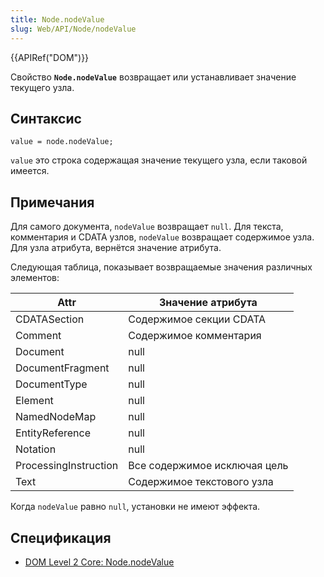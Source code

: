 ```yaml
---
title: Node.nodeValue
slug: Web/API/Node/nodeValue
---
```


{{APIRef("DOM")}}

Свойство **`Node.nodeValue`** возвращает или устанавливает значение текущего узла.

## Синтаксис

```
value = node.nodeValue;
```

`value` это строка содержащая значение текущего узла, если таковой имеется.

## Примечания

Для самого документа, `nodeValue` возвращает `null`. Для текста, комментария и CDATA узлов, `nodeValue` возвращает содержимое узла. Для узла атрибута, вернётся значение атрибута.

Следующая таблица, показывает возвращаемые значения различных элементов:

| Attr                  | Значение атрибута            |
| --------------------- | ---------------------------- |
| CDATASection          | Содержимое секции CDATA      |
| Comment               | Содержимое комментария       |
| Document              | null                         |
| DocumentFragment      | null                         |
| DocumentType          | null                         |
| Element               | null                         |
| NamedNodeMap          | null                         |
| EntityReference       | null                         |
| Notation              | null                         |
| ProcessingInstruction | Все содержимое исключая цель |
| Text                  | Содержимое текстового узла   |

Когда `nodeValue` равно `null`, установки не имеют эффекта.

## Спецификация

- [DOM Level 2 Core: Node.nodeValue](http://www.w3.org/TR/DOM-Level-2-Core/core.html#ID-F68D080)
